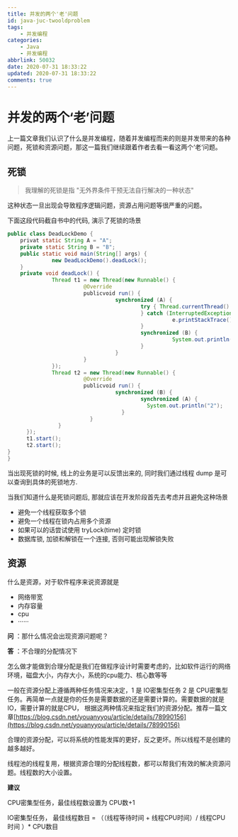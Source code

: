 ```yaml
---
title: 并发的两个'老'问题
id: java-juc-twooldproblem
tags: 
    - 并发编程
categories: 
    - Java
    - 并发编程
abbrlink: 50032
date: 2020-07-31 18:33:22
updated: 2020-07-31 18:33:22
comments: true
---
```



# 并发的两个‘老’问题



上一篇文章我们认识了什么是并发编程，随着并发编程而来的则是并发带来的各种问题，死锁和资源问题，那这一篇我们继续跟着作者去看一看这两个‘老‘问题。

<!-- more -->

## 死锁

> 我理解的死锁是指 "无外界条件干预无法自行解决的一种状态"

这种状态一旦出现会导致程序逻辑问题，资源占用问题等很严重的问题。



下面这段代码截自书中的代码, 演示了死锁的场景

```java
public class DeadLockDemo {
    privat static String A = "A";
    private static String B = "B";
    public static void main(String[] args) {
              new DeadLockDemo().deadLock();
    }
    private void deadLock() {
              Thread t1 = new Thread(new Runnable() {
                        @Override
                        publicvoid run() {
                                  synchronized (A) {
                                          try { Thread.currentThread().sleep(2000);
                                          } catch (InterruptedException e) {
                                                    e.printStackTrace();
                                          }
                                          synchronized (B) {
                                                    System.out.println("1");
                                          }
                                  }
                        }
              });
              Thread t2 = new Thread(new Runnable() {
                        @Override
                        publicvoid run() {
                                  synchronized (B) {
                                          synchronized (A) {
                                            System.out.println("2");
                                    }
                          }
                }
      });
      t1.start();
      t2.start();
}
}
```



当出现死锁的时候, 线上的业务是可以反馈出来的, 同时我们通过线程 dump 是可以查询到具体的死锁地方.



当我们知道什么是死锁问题后, 那就应该在开发阶段首先去考虑并且避免这种场景



- 避免一个线程获取多个锁
- 避免一个线程在锁内占用多个资源
- 如果可以的话尝试使用 tryLock(time) 定时锁
- 数据库锁, 加锁和解锁在一个连接, 否则可能出现解锁失败





## 资源

什么是资源，对于软件程序来说资源就是

- 网络带宽
- 内存容量
- cpu
- ······



**问** ：那什么情况会出现资源问题呢？

**答** ：不合理的分配情况下



怎么做才能做到合理分配是我们在做程序设计时需要考虑的，比如软件运行的网络环境，磁盘大小，内存大小，系统的cpu能力、核心数等等



一般在资源分配上遵循两种任务情况来决定，1 是 IO密集型任务 2 是 CPU密集型任务。再简单一点就是你的任务是需要数据的还是需要计算的。需要数据的就是IO，需要计算的就是CPU， 根据这两种情况来指定我们的资源分配。推荐一篇文章[https://blog.csdn.net/youanyyou/article/details/78990156](https://blog.csdn.net/youanyyou/article/details/78990156)



合理的资源分配，可以将系统的性能发挥的更好，反之更坏。所以线程不是创建的越多越好。



线程池的线程复用，根据资源合理的分配线程数，都可以帮我们有效的解决资源问题。线程数的大小设置。



**建议**

CPU密集型任务，最佳线程数设置为 CPU数+1

IO密集型任务， 最佳线程数目 = （（线程等待时间 + 线程CPU时间）/ 线程CPU时间 ）* CPU数目 
